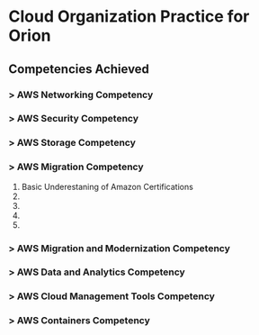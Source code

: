 # Cloud Organization Practice for Orion


## Competencies Achieved


### > AWS Networking Competency
### > AWS Security Competency
### > AWS Storage Competency
### > AWS Migration Competency

1. Basic Underestaning of Amazon Certifications  
1.  
1.  
1.  
1.  
 

### > AWS Migration and Modernization Competency
### > AWS Data and Analytics Competency
### > AWS Cloud Management Tools Competency
### > AWS Containers Competency
